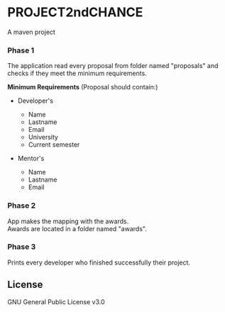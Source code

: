# PROJECT2ndCHANCE


A maven project

### Phase 1

The application read every proposal from folder named "proposals" and checks if they meet the minimum requirements.

**Minimum Requirements** (Proposal should contain:)

* Developer's
  * Name
  * Lastname
  * Email
  * University
  * Current semester

* Mentor's
  * Name
  * Lastname
  * Email
  
### Phase 2

App makes the mapping with the awards.  
Awards are located in a folder named "awards".

### Phase 3

Prints every developer who finished successfully their project.

## License

GNU General Public License v3.0
